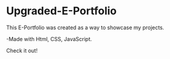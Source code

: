 # Upgraded-E-Portfolio

This E-Portfolio was created as a way to showcase my projects. 

-Made with Html, CSS, JavaScript. 

Check it out!
